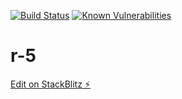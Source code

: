 [![Build Status](https://travis-ci.org/gcauchis/r-5.svg?branch=master)](https://travis-ci.org/gcauchis/r-5) [![Known Vulnerabilities](https://snyk.io/test/github/gcauchis/r-5/badge.svg?targetFile=package.json)](https://snyk.io/test/github/gcauchis/r-5?targetFile=package.json)

# r-5

[Edit on StackBlitz ⚡️](https://stackblitz.com/edit/r-5)
